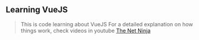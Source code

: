## Learning VueJS

> This is code learning about VueJS
For a detailed explanation on how things work, check videos in youtube [The Net Ninja](https://www.youtube.com/watch?v=5LYrN_cAJoA&list=PL4cUxeGkcC9gQcYgjhBoeQH7wiAyZNrYa)
